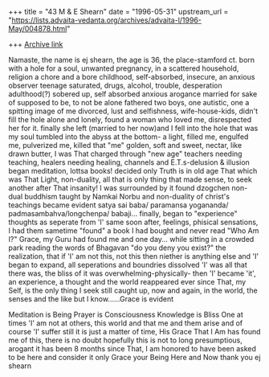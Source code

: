 +++
title = "43 M & E Shearn"
date = "1996-05-31"
upstream_url = "https://lists.advaita-vedanta.org/archives/advaita-l/1996-May/004878.html"

+++
[Archive link](https://lists.advaita-vedanta.org/archives/advaita-l/1996-May/004878.html)

Namaste,
the name is ej shearn, the age is 36, the place-stamford ct.
born with a hole for a soul, unwanted pregnancy,
in a scattered household, religion a chore and a bore
childhood, self-absorbed, insecure, an anxious observer
teenage saturated, drugs, alcohol, trouble, desperation
adulthood(?) sobered up, self absorbed anxious arogance
married for sake of supposed to be, to not be alone
fathered two boys, one autistic, one a spitting image of me
divorced, lust and selfishness, wife-house-kids, didn't fill the hole
alone and lonely, found a woman who loved me, disrespected her for it.
finally she left (married to her now)and I fell into the hole
that was my soul tumbled into the abyss at the bottom-
a light, filled me, engulfed me, pulverized me, killed that "me"
golden, soft and sweet, nectar, like drawn butter, I was That
charged through "new age" teachers needing teaching,
healers needing healing, channels and E.T.s-delusion & illusion
began meditation, lottsa books! decided only Truth is in old age
That which was That Light, non-duality, all that is
only thing that made sense, to seek another after That
insanity! I was surrounded by it
found dzogchen non-dual buddhism taught by Namkai Norbu
and non-duality of christ's teachings became evident
satya sai baba/ paramansa yogananda/ padmasambahva/longchenpa/ babaji...
finally, began to "experience" thoughts as seperate from 'I'
same soon after, feelings, phisical sensations, I had them
sametime "found" a book I had bought and never read
"Who Am I?" Grace, my Guru had found me and one day...
while sitting in a crowded park reading the words of Bhagavan
"do you deny you exist?" the realization, that if
'I' am not this, not this then niether is anything else
and 'I' began to expand, all seperations and boundries dissolved
'I' was all that there was, the bliss of it was overwhelming-physically-
then 'I' became 'it', an experience, a thought and the world reappeared
ever since That, my Self, is the only thing I seek
still caught up, now and again, in the world, the senses and the like
but I know......Grace is evident

Meditation is Being
Prayer is Consciousness
Knowledge is Bliss
One
at times 'I' am not
at others, this world and that
me and them arise
and of course 'I' suffer
still it is just a matter
of time, His Grace
That I Am has found me
of this, there is no doubt
hopefully this is not to long
presumptious, arogant
it has been 8 months
since That,
I am honored to have been asked to be here
and consider it only Grace
your Being
Here and Now
thank you
ej shearn

